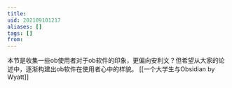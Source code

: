 ```yaml
---
title: 
uid: 202109101217
aliases: []
tags: []
from: 
---
```

本节是收集一些ob使用者对于ob软件的印象，更偏向安利文？但希望从大家的论述中，逐渐构建出ob软件在使用者心中的样貌。
[[一个大学生与Obsidian by Wyatt]]